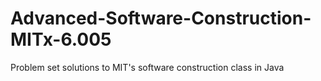 # Advanced-Software-Construction-MITx-6.005
Problem set solutions to MIT's software construction class in Java

